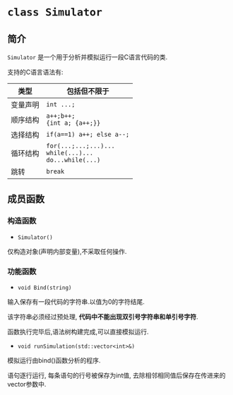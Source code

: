 # `class Simulator`

## 简介

`Simulator` 是一个用于分析并模拟运行一段C语言代码的类.

支持的C语言语法有:

类型|包括但不限于
-|-
变量声明| `int ...;`
顺序结构|`a++;b++;` <br> `{int a; {a++;}}`
选择结构|`if(a==1) a++; else a--;`
循环结构|`for(...;...;...)...`<br> `while(...)...` <br> `do...while(...)`
跳转|`break`

## 成员函数


### 构造函数

* `Simulator()`

仅构造对象(声明内部变量),不采取任何操作.

### 功能函数


* `void Bind(string)`

输入保存有一段代码的字符串.以值为0的字符结尾.

该字符串必须经过预处理, **代码中不能出现双引号字符串和单引号字符**.

函数执行完毕后,语法树构建完成,可以直接模拟运行.


* `void runSimulation(std::vector<int>&)`

模拟运行由bind()函数分析的程序.

语句逐行运行, 每条语句的行号被保存为int值, 去除相邻相同值后保存在传进来的vector参数中.
